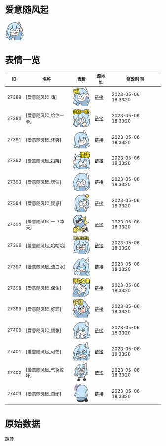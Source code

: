# 爱意随风起

<img src="./cover.png" height="60" alt="cover" />

# 表情一览

|ID|名称|表情|源地址|修改时间|
|----|----|----|----|----|
|27389|[爱意随风起_嗨]|<img src="./pic/027389_%5B爱意随风起_嗨%5D.png" height="60" alt="嗨"/>|[链接](https://i0.hdslb.com/bfs/garb/0aaa0d51adc11afda71a3036461cbce27baee7b8.png)|2023-05-06 18:33:20|
|27390|[爱意随风起_给你一拳]|<img src="./pic/027390_%5B爱意随风起_给你一拳%5D.png" height="60" alt="给你一拳"/>|[链接](https://i0.hdslb.com/bfs/garb/304ca87c51c7c7ae955263193a8a772f35b36037.png)|2023-05-06 18:33:20|
|27391|[爱意随风起_坏笑]|<img src="./pic/027391_%5B爱意随风起_坏笑%5D.png" height="60" alt="坏笑"/>|[链接](https://i0.hdslb.com/bfs/garb/df8e7d7bbe81cb775278f4b58021f04adc199036.png)|2023-05-06 18:33:20|
|27392|[爱意随风起_投降]|<img src="./pic/027392_%5B爱意随风起_投降%5D.png" height="60" alt="投降"/>|[链接](https://i0.hdslb.com/bfs/garb/2c517e0c69ab9d9f1072dbde7cc31bd4a66430d0.png)|2023-05-06 18:33:20|
|27393|[爱意随风起_愣住]|<img src="./pic/027393_%5B爱意随风起_愣住%5D.png" height="60" alt="愣住"/>|[链接](https://i0.hdslb.com/bfs/garb/9501582dffbc928269942bbe43db293f33a262d2.png)|2023-05-06 18:33:20|
|27394|[爱意随风起_疑惑]|<img src="./pic/027394_%5B爱意随风起_疑惑%5D.png" height="60" alt="疑惑"/>|[链接](https://i0.hdslb.com/bfs/garb/c2a93669a44baeac00d868d4910698d9eb92ba14.png)|2023-05-06 18:33:20|
|27395|[爱意随风起_一飞冲天]|<img src="./pic/027395_%5B爱意随风起_一飞冲天%5D.png" height="60" alt="一飞冲天"/>|[链接](https://i0.hdslb.com/bfs/garb/407250709fc19d17025376293252d34ef4e6352a.png)|2023-05-06 18:33:20|
|27396|[爱意随风起_哈哈哈]|<img src="./pic/027396_%5B爱意随风起_哈哈哈%5D.png" height="60" alt="哈哈哈"/>|[链接](https://i0.hdslb.com/bfs/garb/685febdeee096ad14fea5a24878c7ff57f3020e6.png)|2023-05-06 18:33:20|
|27397|[爱意随风起_流口水]|<img src="./pic/027397_%5B爱意随风起_流口水%5D.png" height="60" alt="流口水"/>|[链接](https://i0.hdslb.com/bfs/garb/ee1b41223624213fc40e32fbfc696a2afb23d854.png)|2023-05-06 18:33:20|
|27398|[爱意随风起_保佑]|<img src="./pic/027398_%5B爱意随风起_保佑%5D.png" height="60" alt="保佑"/>|[链接](https://i0.hdslb.com/bfs/garb/6b9e8c0538e707bd44c5fea065107c229a369767.png)|2023-05-06 18:33:20|
|27399|[爱意随风起_好耶]|<img src="./pic/027399_%5B爱意随风起_好耶%5D.png" height="60" alt="好耶"/>|[链接](https://i0.hdslb.com/bfs/garb/5db09a2c0faedd054c59d56ab268bdcbeeb211e8.png)|2023-05-06 18:33:20|
|27400|[爱意随风起_慌张]|<img src="./pic/027400_%5B爱意随风起_慌张%5D.png" height="60" alt="慌张"/>|[链接](https://i0.hdslb.com/bfs/garb/69b56d7dc4542fd540c107974e8d4a53e41ffc89.png)|2023-05-06 18:33:20|
|27401|[爱意随风起_可怜]|<img src="./pic/027401_%5B爱意随风起_可怜%5D.png" height="60" alt="可怜"/>|[链接](https://i0.hdslb.com/bfs/garb/0e4b207d4480a3c187f267a3b68963bb32b15958.png)|2023-05-06 18:33:20|
|27402|[爱意随风起_气急败坏]|<img src="./pic/027402_%5B爱意随风起_气急败坏%5D.png" height="60" alt="气急败坏"/>|[链接](https://i0.hdslb.com/bfs/garb/0f48f71d90510e1c290bcfbdb9dd1a226f8791a5.png)|2023-05-06 18:33:20|
|27403|[爱意随风起_自闭]|<img src="./pic/027403_%5B爱意随风起_自闭%5D.png" height="60" alt="自闭"/>|[链接](https://i0.hdslb.com/bfs/garb/601b55c162ac281eecd1bce92274a21e1f431f65.png)|2023-05-06 18:33:20|

# 原始数据

[跳转](./raw.json)

